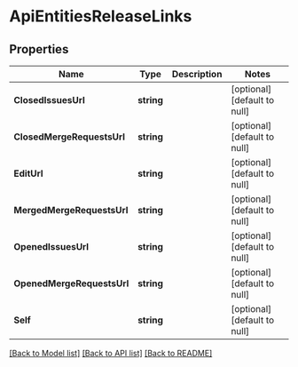 # ApiEntitiesReleaseLinks

## Properties
Name | Type | Description | Notes
------------ | ------------- | ------------- | -------------
**ClosedIssuesUrl** | **string** |  | [optional] [default to null]
**ClosedMergeRequestsUrl** | **string** |  | [optional] [default to null]
**EditUrl** | **string** |  | [optional] [default to null]
**MergedMergeRequestsUrl** | **string** |  | [optional] [default to null]
**OpenedIssuesUrl** | **string** |  | [optional] [default to null]
**OpenedMergeRequestsUrl** | **string** |  | [optional] [default to null]
**Self** | **string** |  | [optional] [default to null]

[[Back to Model list]](../README.md#documentation-for-models) [[Back to API list]](../README.md#documentation-for-api-endpoints) [[Back to README]](../README.md)


